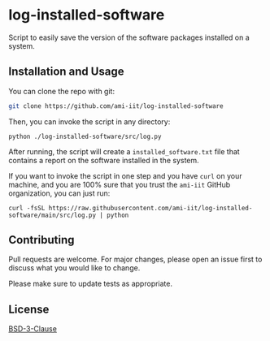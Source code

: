 # log-installed-software

Script to easily save the version of the software packages installed on a system.

## Installation and Usage

You can clone the repo with git:

```bash
git clone https://github.com/ami-iit/log-installed-software
```

Then, you can invoke the script in any directory:
~~~
python ./log-installed-software/src/log.py
~~~

After running, the script will create a `installed_software.txt` file that contains a report on the software installed in the system.

If you want to invoke the script in one step and you have `curl` on your machine, and you are 100% sure that you trust the `ami-iit` GitHub organization, you can just run:
~~~
curl -fsSL https://raw.githubusercontent.com/ami-iit/log-installed-software/main/src/log.py | python
~~~

## Contributing

Pull requests are welcome. For major changes, please open an issue first to discuss what you would like to change.

Please make sure to update tests as appropriate.

## License

[BSD-3-Clause](https://choosealicense.com/licenses/bsd-3-clause/)
